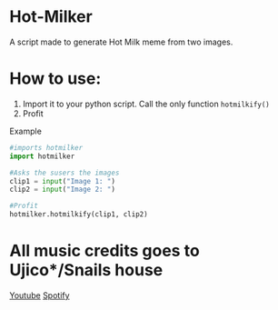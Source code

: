 # Hot-Milker
A script made to generate Hot Milk meme from two images.

# How to use:

1. Import it to your python script. Call the only function ```hotmilkify()```
2. Profit

Example
```python
#imports hotmilker
import hotmilker

#Asks the susers the images
clip1 = input("Image 1: ")
clip2 = input("Image 2: ")

#Profit
hotmilker.hotmilkify(clip1, clip2)
```

# All music credits goes to Ujico*/Snails house
[Youtube](https://www.youtube.com/user/loudnessfete)
[Spotify](https://open.spotify.com/artist/29O9ZebFa65aIEvMaW5pQY?si=zQ1XNIuFQAC5gXAinXYXgQ&dl_branch=1)
